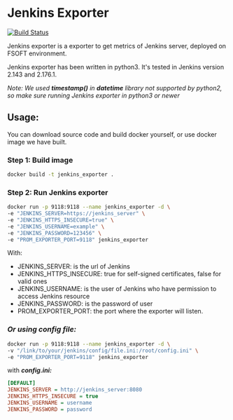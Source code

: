 # Jenkins Exporter

[![Build Status](https://travis-ci.org/akawork/Jenkins-exporter.svg?branch=master)](https://travis-ci.org/akawork/Jenkins-exporter)

Jenkins exporter is a exporter to get metrics of Jenkins server, deployed on FSOFT environment.

Jenkins exporter has been written in python3. It's tested in Jenkins version 2.143 and 2.176.1.

*Note: We used **timestamp()** in **datetime** library not supported by python2, so make sure running Jenkins exporter in python3 or newer*

## Usage:

You can download source code and build docker yourself, or use docker image we have built.

### Step 1: Build image

```sh
docker build -t jenkins_exporter .
```

### Step 2: Run Jenkins exporter

```sh
docker run -p 9118:9118 --name jenkins_exporter -d \
-e "JENKINS_SERVER=https://jenkins_server" \
-e "JENKINS_HTTPS_INSECURE=true" \
-e "JENKINS_USERNAME=example" \
-e "JENKINS_PASSWORD=123456" \
-e "PROM_EXPORTER_PORT=9118" jenkins_exporter
```

With:

- JENKINS_SERVER: is the url of Jenkins
- JENKINS_HTTPS_INSECURE: true for self-signed certificates, false for valid ones
- JENKINS_USERNAME: is the user of Jenkins who have permission to access Jenkins resource
- JENKINS_PASSWORD: is the password of user
- PROM_EXPORTER_PORT: the port where the exporter will listen.

### *Or using config file:*
```sh
docker run -p 9118:9118 --name jenkins_exporter -d \
-v "/link/to/your/jenkins/config/file.ini:/root/config.ini" \
-e "PROM_EXPORTER_PORT=9118" jenkins_exporter
```

with ***config.ini:***
```ini
[DEFAULT]
JENKINS_SERVER = http://jenkins_server:8080
JENKINS_HTTPS_INSECURE = true
JENKINS_USERNAME = username
JENKINS_PASSWORD = password
```
